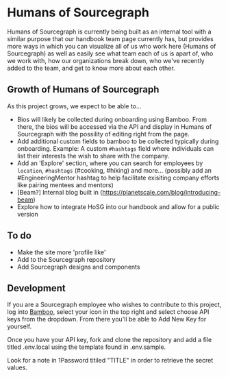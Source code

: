# Humans of Sourcegraph

Humans of Sourcegraph is currently being built as an internal tool with a similar purpose that our handbook team page currently has, but provides more ways in which you can visualize all of us who work here (Humans of Sourcegraph) as well as easily see what team each of us is apart of, who we work with, how our organizations break down, who we've recently added to the team, and get to know more about each other.

## Growth of Humans of Sourcegraph

As this project grows, we expect to be able to...

- Bios will likely be collected during onboarding using Bamboo. From there, the bios will be accessed via the API and display in Humans of Sourcegraph with the possility of editing right from the page.
- Add additional custom fields to bamboo to be collected typically during onboarding. Example: A custom `#hashtags` field where individuals can list their interests the wish to share with the company.
- Add an 'Explore' section, where you can search for employees by `location`, `#hashtags` (#cooking, #hiking) and more... (possibly add an #EngineeringMentor hashtag to help facilitate exisiting company efforts like pairing mentees and mentors)
- [Beam?] Internal blog built in (https://planetscale.com/blog/introducing-beam)
- Explore how to integrate HoSG into our handbook and allow for a public version

## To do

- Make the site more 'profile like'
- Add to the Sourcegraph repository
- Add Sourcegraph designs and components

## Development

If you are a Sourcegraph employee who wishes to contribute to this project, log into [Bamboo](https://sourcegraph.bamboohr.com/home), select your icon in the top right and select choose API keys from the dropdown. From there you'll be able to Add New Key for yourself.

Once you have your API key, fork and clone the repository and add a file titled .env.local using the template found in .env.sample.

Look for a note in 1Password titiled "TITLE" in order to retrieve the secret values.
